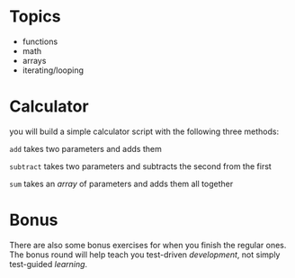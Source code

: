 # Topics

* functions
* math
* arrays
* iterating/looping

# Calculator

you will build a simple calculator script with the following three methods:

`add` takes two parameters and adds them

`subtract` takes two parameters and subtracts the second from the first

`sum` takes an *array* of parameters and adds them all together

# Bonus

There are also some bonus exercises for when you finish the regular ones. The bonus round will help teach you test-driven *development*, not simply test-guided *learning*.

